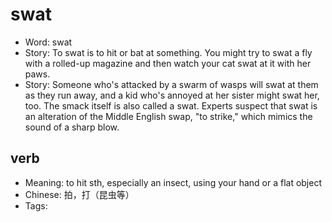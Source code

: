# swat

- Word: swat
- Story: To swat is to hit or bat at something. You might try to swat a fly with a rolled-up magazine and then watch your cat swat at it with her paws.
- Story: Someone who's attacked by a swarm of wasps will swat at them as they run away, and a kid who's annoyed at her sister might swat her, too. The smack itself is also called a swat. Experts suspect that swat is an alteration of the Middle English swap, "to strike," which mimics the sound of a sharp blow.

## verb

- Meaning: to hit sth, especially an insect, using your hand or a flat object
- Chinese: 拍，打（昆虫等）
- Tags: 

